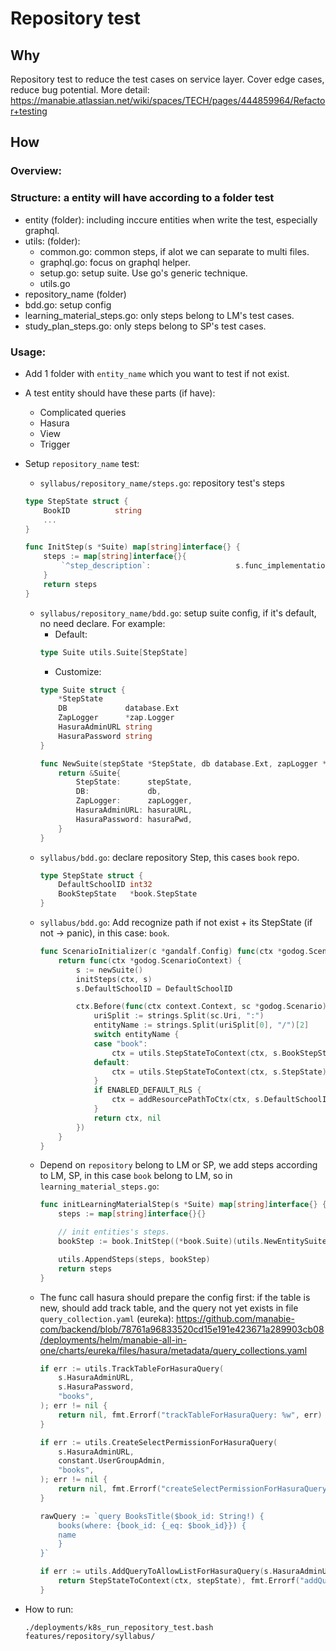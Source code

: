 # Repository test

## Why
Repository test to reduce the test cases on service layer. Cover edge cases, reduce bug potential. More detail: https://manabie.atlassian.net/wiki/spaces/TECH/pages/444859964/Refactor+testing
## How
### Overview:
### Structure: a entity will have according to a folder test
- entity (folder): including inccure entities when write the test, especially  graphql.
- utils: (folder):
    - common.go: common steps, if alot we can separate to multi files.
    - graphql.go: focus on graphql helper.
    - setup.go: setup suite. Use go's generic technique.
    - utils.go
- repository_name (folder)
- bdd.go: setup config
- learning_material_steps.go: only steps belong to LM's test cases.
- study_plan_steps.go: only steps belong to SP's test cases.
### Usage:
- Add 1 folder with `entity_name` which you want to test if not exist. 
- A test entity should have these parts (if have):
    - Complicated queries 
    - Hasura
    - View 
    - Trigger
- Setup `repository_name` test:
    - `syllabus/repository_name/steps.go`: repository test's steps
    ```go
    type StepState struct {
        BookID          string
        ...
    }

    func InitStep(s *Suite) map[string]interface{} {
        steps := map[string]interface{}{
            `^step_description`:                   s.func_implementation,
        }
        return steps
    }

    ```
    - `syllabus/repository_name/bdd.go`: setup suite config, if it's default, no need declare. For example:
        - Default: 
        ```go
        type Suite utils.Suite[StepState]
        ```
        - Customize:
        ```go
        type Suite struct {
            *StepState
            DB             database.Ext
            ZapLogger      *zap.Logger
            HasuraAdminURL string
            HasuraPassword string
        }

        func NewSuite(stepState *StepState, db database.Ext, zapLogger *zap.Logger, hasuraURL, hasuraPwd string) *Suite {
            return &Suite{
                StepState:      stepState,
                DB:             db,
                ZapLogger:      zapLogger,
                HasuraAdminURL: hasuraURL,
                HasuraPassword: hasuraPwd,
            }
        }
        ```
    - `syllabus/bdd.go`: declare repository Step, this cases `book` repo.
        ```go
        type StepState struct {
            DefaultSchoolID int32
            BookStepState   *book.StepState
        }
      ```
    - `syllabus/bdd.go`: Add recognize path if not exist + its StepState (if not -> panic), in this case: `book`.
        ```go
        func ScenarioInitializer(c *gandalf.Config) func(ctx *godog.ScenarioContext) {
	        return func(ctx *godog.ScenarioContext) {
                s := newSuite()
                initSteps(ctx, s)
                s.DefaultSchoolID = DefaultSchoolID

                ctx.Before(func(ctx context.Context, sc *godog.Scenario) (context.Context, error) {
                    uriSplit := strings.Split(sc.Uri, ":")
                    entityName := strings.Split(uriSplit[0], "/")[2]
                    switch entityName {
                    case "book":
                        ctx = utils.StepStateToContext(ctx, s.BookStepState)
                    default:
                        ctx = utils.StepStateToContext(ctx, s.StepState)
                    }
                    if ENABLED_DEFAULT_RLS {
                        ctx = addResourcePathToCtx(ctx, s.DefaultSchoolID)
                    }
                    return ctx, nil
                })
            }
        }
        ```
    - Depend on `repository` belong to LM or SP, we add steps according to LM, SP, in this case `book` belong to LM, so in `learning_material_steps.go`:
        ```go
        func initLearningMaterialStep(s *Suite) map[string]interface{} {
            steps := map[string]interface{}{}

            // init entities's steps.
            bookStep := book.InitStep((*book.Suite)(utils.NewEntitySuite(s.StepState.BookStepState, s.DB, s.ZapLogger, s.HasuraAdminURL, s.HasuraPassword)))

            utils.AppendSteps(steps, bookStep)
            return steps
        }
        ```
    - The func call hasura should prepare the config first: if the table is new, should add track table, and the query not yet exists in file `query_collection.yaml` (eureka): https://github.com/manabie-com/backend/blob/78761a96833520cd15e191e423671a289903cb08/deployments/helm/manabie-all-in-one/charts/eureka/files/hasura/metadata/query_collections.yaml
        ```go
        if err := utils.TrackTableForHasuraQuery(
            s.HasuraAdminURL,
            s.HasuraPassword,
            "books",
        ); err != nil {
            return nil, fmt.Errorf("trackTableForHasuraQuery: %w", err)
        }

        if err := utils.CreateSelectPermissionForHasuraQuery(
            s.HasuraAdminURL,
            constant.UserGroupAdmin,
            "books",
        ); err != nil {
            return nil, fmt.Errorf("createSelectPermissionForHasuraQuery: %w", err)
        }

        rawQuery := `query BooksTitle($book_id: String!) {
            books(where: {book_id: {_eq: $book_id}}) {
            name
            }
        }`

        if err := utils.AddQueryToAllowListForHasuraQuery(s.HasuraAdminURL, s.HasuraPassword, rawQuery); err != nil {
            return StepStateToContext(ctx, stepState), fmt.Errorf("addQueryToAllowListForHasuraQuery(): %v", err)
        }
        ```

- How to run: 
    ```
    ./deployments/k8s_run_repository_test.bash features/repository/syllabus/
    ```